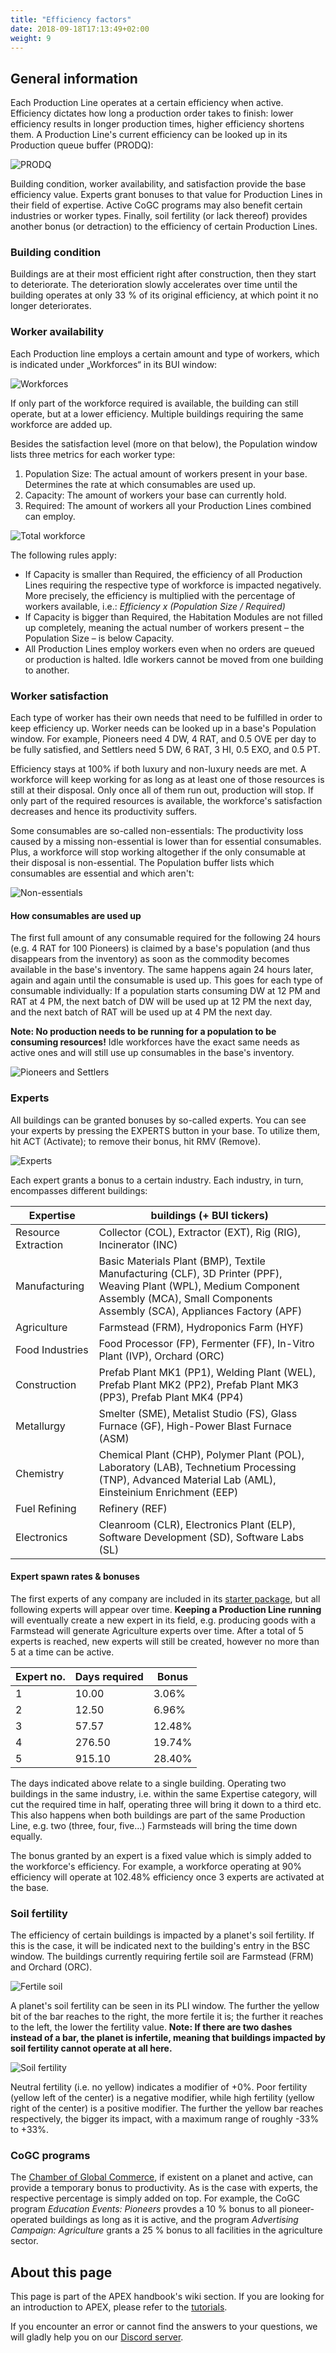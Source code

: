 ```yaml
---
title: "Efficiency factors"
date: 2018-09-18T17:13:49+02:00
weight: 9
---
```


## General information

Each Production Line operates at a certain efficiency when active. Efficiency dictates how long a production order takes to finish: lower efficiency results in longer production times, higher efficiency shortens them. A Production Line's current efficiency can be looked up in its Production queue buffer (PRODQ):

![PRODQ](prodq.png)

Building condition, worker availability, and satisfaction provide the base efficiency value. Experts grant bonuses to that value for Production Lines in their field of expertise. Active CoGC programs may also benefit certain industries or worker types. Finally, soil fertility (or lack thereof) provides another bonus (or detraction) to the efficiency of certain Production Lines.

### Building condition

Buildings are at their most efficient right after construction, then they start to deteriorate. The deterioration slowly accelerates over time until the building operates at only 33 % of its original efficiency, at which point it no longer deteriorates.

### Worker availability

Each Production line employs a certain amount and type of workers, which is indicated under „Workforces“ in its BUI window:

![Workforces](workforces.png)

If only part of the workforce required is available, the building can still operate, but at a lower efficiency. Multiple buildings requiring the same workforce are added up.

Besides the satisfaction level (more on that below), the Population window lists three metrics for each worker type:
1. Population Size: The actual amount of workers present in your base. Determines the rate at which consumables are used up.  
2. Capacity: The amount of workers your base can currently hold.  
3. Required: The amount of workers all your Production Lines combined can employ.  

![Total workforce](total-workforce.png)

The following rules apply:  
* If Capacity is smaller than Required, the efficiency of all Production Lines requiring the respective type of workforce is impacted negatively. More precisely, the efficiency is multiplied with the percentage of workers available, i.e.: _Efficiency x (Population Size / Required)_  
* If Capacity is bigger than Required, the Habitation Modules are not filled up completely, meaning the actual number of workers present – the Population Size – is below Capacity.  
* All Production Lines employ workers even when no orders are queued or production is halted. Idle workers cannot be moved from one building to another.  

### Worker satisfaction

Each type of worker has their own needs that need to be fulfilled in order to keep efficiency up. Worker needs can be looked up in a base's Population window. For example, Pioneers need 4 DW, 4 RAT, and 0.5 OVE per day to be fully satisfied, and Settlers need 5 DW, 6 RAT, 3 HI, 0.5 EXO, and 0.5 PT.

Efficiency stays at 100% if both luxury and non-luxury needs are met. A workforce will keep working for as long as at least one of those resources is still at their disposal. Only once all of them run out, production will stop. If only part of the required resources is available, the workforce's satisfaction decreases and hence its productivity suffers.

Some consumables are so-called non-essentials: The productivity loss caused by a missing non-essential is lower than for essential consumables. Plus, a workforce will stop working altogether if the only consumable at their disposal is non-essential. The Population buffer lists which consumables are essential and which aren't:

![Non-essentials](non-essentials.png)

#### How consumables are used up

The first full amount of any consumable required for the following 24 hours (e.g. 4 RAT for 100 Pioneers) is claimed by a base's population (and thus disappears from the inventory) as soon as the commodity becomes available in the base's inventory. The same happens again 24 hours later, again and again until the consumable is used up. This goes for each type of consumable individually: If a population starts consuming DW at 12 PM and RAT at 4 PM, the next batch of DW will be used up at 12 PM the next day, and the next batch of RAT will be used up at 4 PM the next day.

__Note: No production needs to be running for a population to be consuming resources!__ Idle workforces have the exact same needs as active ones and will still use up consumables in the base's inventory.

![Pioneers and Settlers](pioneers-and-settlers.png)

### Experts

All buildings can be granted bonuses by so-called experts. You can see your experts by pressing the EXPERTS button in your base. To utilize them, hit ACT (Activate); to remove their bonus, hit RMV (Remove).

![Experts](experts.png)

Each expert grants a bonus to a certain industry. Each industry, in turn, encompasses different buildings:

| Expertise	   			| buildings (+ BUI tickers)														|
|-----------------------|-------------------------------------------------------------------			|
| Resource Extraction	| Collector (COL), Extractor (EXT),	Rig (RIG), Incinerator (INC)				|
| Manufacturing  		| Basic Materials Plant (BMP), Textile Manufacturing (CLF), 3D Printer (PPF), Weaving Plant (WPL), Medium Component Assembly (MCA), Small Components Assembly (SCA), Appliances Factory (APF)	|
| Agriculture  			| Farmstead (FRM), Hydroponics Farm (HYF)										|
| Food Industries		| Food Processor (FP), Fermenter (FF), In-Vitro Plant (IVP), Orchard (ORC) |
| Construction			| Prefab Plant MK1 (PP1), Welding Plant (WEL), Prefab Plant MK2 (PP2), Prefab Plant MK3 (PP3), Prefab Plant MK4 (PP4) |
| Metallurgy			| Smelter (SME), Metalist Studio (FS), Glass Furnace (GF), High-Power Blast Furnace (ASM) |
| Chemistry				| Chemical Plant (CHP), Polymer Plant (POL), Laboratory (LAB), Technetium Processing (TNP), Advanced Material Lab (AML), Einsteinium Enrichment (EEP) |
| Fuel Refining			| Refinery (REF) |
| Electronics			| Cleanroom (CLR), Electronics Plant (ELP), Software Development (SD), Software Labs (SL) |


#### Expert spawn rates & bonuses

The first experts of any company are included in its [starter package](../packages-factions), but all following experts will appear over time. __Keeping a Production Line running__ will eventually create a new expert in its field, e.g. producing goods with a Farmstead will generate Agriculture experts over time. After a total of 5 experts is reached, new experts will still be created, however no more than 5 at a time can be active.

| Expert no.	| Days required | Bonus		   |
|---------------|---------------|--------------|
| 1			   	| 10.00 		| 3.06%	   	   |
| 2			   	| 12.50		   	| 6.96%	 	   |
| 3			   	| 57.57		   	| 12.48%	   |
| 4			   	| 276.50	   	| 19.74%	   |
| 5			   	| 915.10	   	| 28.40%	   |

The days indicated above relate to a single building. Operating two buildings in the same industry, i.e. within the same Expertise category, will cut the required time in half, operating three will bring it down to a third etc. This also happens when both buildings are part of the same Production Line, e.g. two (three, four, five...) Farmsteads will bring the time down equally.

The bonus granted by an expert is a fixed value which is simply added to the workforce's efficiency. For example, a workforce operating at 90% efficiency will operate at 102.48% efficiency once 3 experts are activated at the base.

### Soil fertility

The efficiency of certain buildings is impacted by a planet's soil fertility. If this is the case, it will be indicated next to the building's entry in the BSC window. The buildings currently requiring fertile soil are Farmstead (FRM) and Orchard (ORC).

![Fertile soil](fertile-soil.png)

A planet's soil fertility can be seen in its PLI window. The further the yellow bit of the bar reaches to the right, the more fertile it is; the further it reaches to the left, the lower the fertility value. __Note: If there are two dashes instead of a bar, the planet is infertile, meaning that buildings impacted by soil fertility cannot operate at all here.__

![Soil fertility](soil-fertility.png)

Neutral fertility (i.e. no yellow) indicates a modifier of +0%. Poor fertility (yellow left of the center) is a negative modifier, while high fertility (yellow right of the center) is a positive modifier. The further the yellow bar reaches respectively, the bigger its impact, with a maximum range of roughly -33% to +33%.

### CoGC programs

The [Chamber of Global Commerce](../../tutorials/planetary-projects#chamber-of-global-commerce-cogc), if existent on a planet and active, can provide a temporary bonus to productivity. As is the case with experts, the respective percentage is simply added on top. For example, the CoGC program _Education Events: Pioneers_ provdes a 10 % bonus to all pioneer-operated buildings as long as it is active, and the program _Advertising Campaign: Agriculture_ grants a 25 % bonus to all facilities in the agriculture sector.

## About this page

This page is part of the APEX handbook's wiki section. If you are looking for an introduction to APEX, please refer to the [tutorials](../../tutorials).

If you encounter an error or cannot find the answers to your questions, we will gladly help you on our [Discord server](https://discordapp.com/invite/G7gj7PT).
